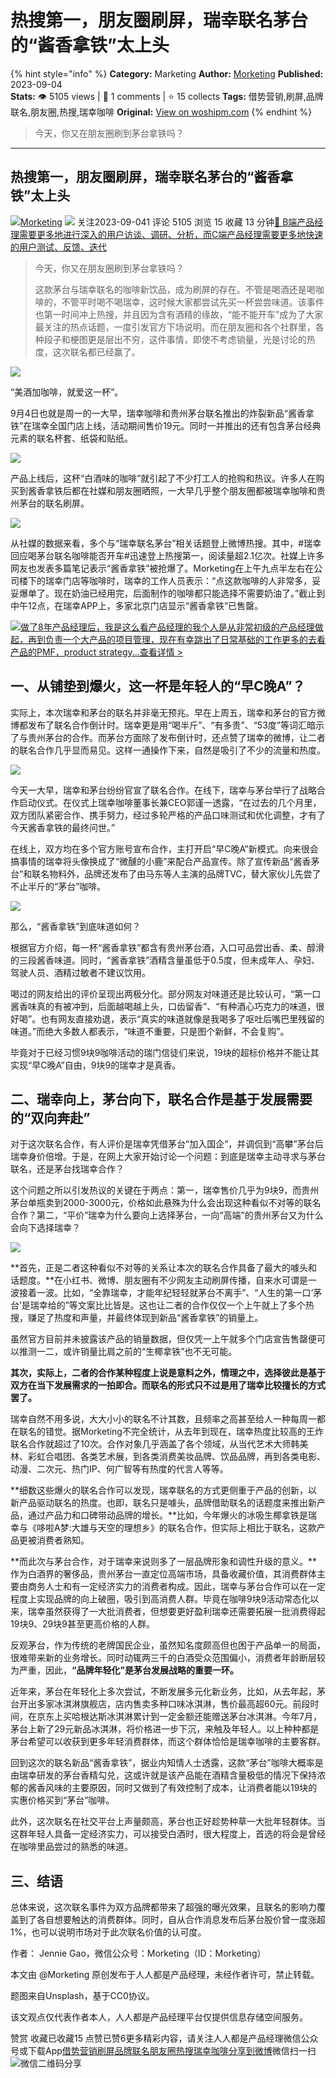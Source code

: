 # 热搜第一，朋友圈刷屏，瑞幸联名茅台的“酱香拿铁”太上头
{% hint style="info" %}
**Category:** Marketing
**Author:** [Morketing](https://www.woshipm.com/u/1292863)
**Published:** 2023-09-04  
**Stats:** 👁️ 5105 views | 💬 1 comments | ⭐ 15 collects
**Tags:** 借势营销,刷屏,品牌联名,朋友圈,热搜,瑞幸咖啡
**Original:** [View on woshipm.com](https://www.woshipm.com/marketing/5897617.html)
{% endhint %}
> 今天，你又在朋友圈刷到茅台拿铁吗？

---

## 热搜第一，朋友圈刷屏，瑞幸联名茅台的“酱香拿铁”太上头

[![](https://image.woshipm.com/wp-files/2021/06/iRpgjh51GWQVO8Vc0slz.jpg!/both/72x72)](https://www.woshipm.com/u/1292863)[Morketing](https://www.woshipm.com/u/1292863) ![](https://static.woshipm.com/tag/1101_1@2x.png) 关注2023-09-041 评论 5105 浏览 15 收藏 13 分钟[🔗 B端产品经理需要更多地进行深入的用户访谈、调研、分析，而C端产品经理需要更多地快速的用户测试、反馈、迭代](https://ke.qidianla.com/courses/bcpm)

> 今天，你又在朋友圈刷到茅台拿铁吗？
> 
> 这款茅台与瑞幸联名的咖啡新饮品，成为刷屏的存在。不管是喝酒还是喝咖啡的，不管平时喝不喝瑞幸，这时候大家都尝试先买一杯尝尝味道。该事件也第一时间冲上热搜，并且因为含有酒精的缘故，“能不能开车”成为了大家最关注的热点话题，一度引发官方下场说明。而在朋友圈和各个社群里，各种段子和梗图更是层出不穷，这件事情，即使不考虑销量，光是讨论的热度，这次联名都已经赢了。

![](https://image.woshipm.com/2023/04/17/44ede800-dcf5-11ed-a8f2-00163e0b5ff3.png)

“美酒加咖啡，就爱这一杯”。

9月4日也就是周一的一大早，瑞幸咖啡和贵州茅台联名推出的炸裂新品“酱香拿铁”在瑞幸全国门店上线，活动期间售价19元。同时一并推出的还有包含茅台经典元素的联名杯套、纸袋和贴纸。

![](https://image.woshipm.com/wp-files/2023/09/zICocVrN2wzU8m53cBxG.png)

产品上线后，这杯“白酒味的咖啡”就引起了不少打工人的抢购和热议。许多人在购买到酱香拿铁后都在社媒和朋友圈晒照，一大早几乎整个朋友圈都被瑞幸咖啡和贵州茅台的联名刷屏。

![](https://image.woshipm.com/wp-files/2023/09/vLhIb5e4SvSQdlwaJaN7.png)

从社媒的数据来看，多个与“瑞幸联名茅台”相关话题登上微博热搜。其中，#瑞幸回应喝茅台联名咖啡能否开车#迅速登上热搜第一，阅读量超2.1亿次。社媒上许多网友也发表多篇笔记表示“酱香拿铁”被抢爆了。Morketing在上午九点半左右在公司楼下的瑞幸门店等咖啡时，瑞幸的工作人员表示：“点这款咖啡的人非常多，妥妥爆单了。现在奶油已经用完，后面制作的咖啡都只能选择不需要奶油了。”截止到中午12点，在瑞幸APP上，多家北京门店显示“酱香拿铁”已售罄。

[![](https://image.woshipm.com/2023/08/02/bf59b8ba-30e4-11ee-88e7-00163e0b5ff3.png)做了8年产品经理后，我是这么看产品经理的我个人是从非常初级的产品经理做起，再到负责一个大产品的项目管理，现在有幸跳出了日常基础的工作更多的去看产品的PMF，product strategy...查看详情 >](https://ke.qidianla.com/courses/bcpm)

## 一、从铺垫到爆火，这一杯是年轻人的“早C晚A”？

实际上，本次瑞幸和茅台的联名并非毫无预兆。早在上周五，瑞幸和茅台的官方微博都发布了联名合作倒计时。瑞幸更是用“喝半斤”、“有多贵”、“53度”等词汇暗示了与贵州茅台的合作。而茅台方面除了发布倒计时，还点赞了瑞幸的微博，让二者的联名合作几乎显而易见。这样一通操作下来，自然是吸引了不少的流量和热度。

![](https://image.woshipm.com/wp-files/2023/09/yz6iW3hx6R8KPAGYWP49.jpeg)

今天一大早，瑞幸和茅台纷纷官宣了联名合作。在线下，瑞幸与茅台举行了战略合作启动仪式。在仪式上瑞幸咖啡董事长兼CEO郭谨一透露，“在过去的几个月里，双方团队紧密合作、携手努力，经过多轮严格的产品口味测试和优化调整，才有了今天酱香拿铁的最终问世。”

在线上，双方均在多个官方账号宣布合作，主打开启“早C晚A”新模式。向来很会搞事情的瑞幸将头像换成了“微醺的小鹿”来配合产品宣传。除了宣传新品“酱香茅台”和联名物料外，品牌还发布了由马东等人主演的品牌TVC，替大家伙儿先尝了不止半斤的“茅台”咖啡。

![](https://image.woshipm.com/wp-files/2023/09/fY5222OOThUPASxm5gJO.jpeg)

那么，“酱香拿铁”到底味道如何？

根据官方介绍，每一杯“酱香拿铁”都含有贵州茅台酒，入口可品尝出香、柔、醇滑的三段酱香味道。同时，“酱香拿铁”酒精含量虽低于0.5度，但未成年人、孕妇、驾驶人员、酒精过敏者不建议饮用。

喝过的网友给出的评价呈现出两极分化。部分网友对味道还是比较认可，“第一口酱香味真的有被冲到，后面越喝越上头，口齿留香”、“有种酒心巧克力的味道，很好喝”。也有网友直接劝退，表示“真实的味道就像是我喝多了呕吐后嘴巴里残留的味道。”而绝大多数人都表示，“味道不重要，只是图个新鲜，不会复购”。

毕竟对于已经习惯9块9咖啡活动的瑞门信徒们来说，19块的超标价格并不能让其实现“早C晚A”自由，9块9的瑞幸才是真香。

## 二、瑞幸向上，茅台向下，联名合作是基于发展需要的“双向奔赴”

对于这次联名合作，有人评价是瑞幸凭借茅台“加入国企”，并调侃到“高攀”茅台后瑞幸身价倍增。于是，在网上大家开始讨论一个问题：到底是瑞幸主动寻求与茅台联名，还是茅台找瑞幸合作？

这个问题之所以引发热议的关键在于两点：第一，瑞幸售价几乎为9块9，而贵州茅台单瓶卖到2000-3000元，价格如此悬殊为什么会出现这种看似不对等的联名合作？第二，“平价”瑞幸为什么要向上选择茅台，一向“高端”的贵州茅台又为什么会向下选择瑞幸？

![](https://image.woshipm.com/wp-files/2023/09/vC1RXukgxKGd9zm06FL5.png)

**首先，正是二者这种看似不对等的关系让本次的联名合作具备了最大的噱头和话题度。**在小红书、微博、朋友圈有不少网友主动刷屏传播，自来水可谓是一波接着一波。比如，“全靠瑞幸，才能年纪轻轻就茅台不离手”、“人生的第一口‘茅台’是瑞幸给的”等文案比比皆是。这也让二者的合作仅仅一个上午就上了多个热搜，赚足了热度和声量，并最终体现到新品“酱香拿铁”的销量上。

虽然官方目前并未披露该产品的销量数据，但仅凭一上午就多个门店宣告售罄便可以推测一二，或许销量比肩之前的“生椰拿铁”也不无可能。

**其次，实际上，二者的合作某种程度上说是意料之外，情理之中，选择彼此是基于双方在当下发展需求的一拍即合。而联名的形式只不过是用了瑞幸比较擅长的方式罢了。**

瑞幸自然不用多说，大大小小的联名不计其数，且频率之高甚至给人一种每周一都在联名的错觉。据Morketing不完全统计，从去年到现在，瑞幸热度比较高的王炸联名合作就超过了10次。合作对象几乎涵盖了各个领域，从当代艺术大师韩美林、彩虹合唱团、各类艺术展，到各类消费美妆品牌、饮品品牌，再到各类电影、动漫、二次元、热门IP、何广智等有热度的代言人等等。

**细数这些爆火的联名合作可以发现，瑞幸联名的方式更侧重于产品的创新，以新产品驱动联名的热度。也即，联名只是噱头，品牌借助联名的话题度来推出新产品，通过产品力和口碑带动品牌的增长。**比如，今年爆火的冰吸生椰拿铁是瑞幸与《哆啦A梦:大雄与天空的理想乡》的联名合作，但实际上相比于联名，这款产品更被消费者熟知。

**而此次与茅台合作，对于瑞幸来说则多了一层品牌形象和调性升级的意义。**作为白酒界的奢侈品，贵州茅台一直定位高端市场，具备收藏价值，其消费群体主要由商务人士和有一定经济实力的消费者构成。因此，瑞幸与茅台合作可以在一定程度上实现品牌的向上破圈，吸引到高消费人群。毕竟在咖啡9块9活动常态化以来，瑞幸虽然获得了一大批消费者，但想要更好盈利瑞幸还需要拓展一批消费得起19块9、29块9甚至更高价格的人群。

反观茅台，作为传统的老牌国民企业，虽然知名度颇高但也困于产品单一的局面，很难带来新的业务增长。同时动辄两三千的白酒受众范围偏小，消费者年龄断层较为严重，因此，**“品牌年轻化”是茅台发展战略的重要一环。**

近年来，茅台在年轻化上多次尝试，不断发展多元化新业务，比如，从去年起，茅台开出多家冰淇淋旗舰店，店内售卖多种口味冰淇淋，售价最高超60元。前段时间，在京东上买哈根达斯冰淇淋累计到一定金额还能赠送茅台冰淇淋。今年7月，茅台上新了29元新品冰淇淋，将价格进一步下沉，来触及年轻人。以上种种都是茅台希望可以收获到更多年轻消费群体，而这个群体恰恰是瑞幸咖啡的主要客群。

回到这次的联名新品“酱香拿铁”，据业内知情人士透露，这款“茅台”咖啡大概率是由瑞幸研发的茅台香精勾兑，这或许就是该产品能在酒精含量极低的情况下保持浓郁的酱香风味的主要原因，同时又做到了有效控制了成本，让消费者能以19块的实惠价格买到“茅台”咖啡。

此外，这次联名在社交平台上声量颇高，茅台也正好趁势种草一大批年轻群体。当这群年轻人具备一定经济实力，可以接受白酒时，很大程度上，首选的将会是曾经在咖啡里品尝过的熟悉的味道。

## 三、结语

总体来说，这次联名事件为双方品牌都带来了超强的曝光效果，且联名的影响力覆盖到了各自想要触达的消费群体。同时，自从合作消息发布后茅台股价曾一度涨超1%，也可以说明市场对于此次联名价值的认可度。

作者： Jennie Gao，微信公众号：Morketing（ID：Morketing）

本文由 @Morketing 原创发布于人人都是产品经理，未经作者许可，禁止转载。

题图来自Unsplash，基于CC0协议。

该文观点仅代表作者本人，人人都是产品经理平台仅提供信息存储空间服务。

赞赏 收藏已收藏15 点赞已赞6更多精彩内容，请关注人人都是产品经理微信公众号或下载App[借势营销](https://www.woshipm.com/tag/%e5%80%9f%e5%8a%bf%e8%90%a5%e9%94%80)[刷屏](https://www.woshipm.com/tag/%e5%88%b7%e5%b1%8f)[品牌联名](https://www.woshipm.com/tag/%e5%93%81%e7%89%8c%e8%81%94%e5%90%8d)[朋友圈](https://www.woshipm.com/tag/%e6%9c%8b%e5%8f%8b%e5%9c%88)[热搜](https://www.woshipm.com/tag/%e7%83%ad%e6%90%9c)[瑞幸咖啡](https://www.woshipm.com/tag/%e7%91%9e%e5%b9%b8%e5%92%96%e5%95%a1)[分享到微博](https://service.weibo.com/share/share.php?appkey=2775287854&title=热搜第一，朋友圈刷屏，瑞幸联名茅台的“酱香拿铁”太上头&url=https://www.woshipm.com/marketing/5897617.html&pic=https://image.woshipm.com/2023/04/17/44ede800-dcf5-11ed-a8f2-00163e0b5ff3.png)微信扫一扫![微信二维码](https://api.pwmqr.com/qrcode/create/?url=https://www.woshipm.com/marketing/5897617.html)分享